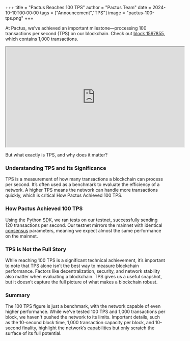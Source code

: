 +++
title = "Pactus Reaches 100 TPS"
author = "Pactus Team"
date = 2024-10-10T00:00:00
tags = ["Announcement","TPS"]
image = "pactus-100-tps.png"
+++

At Pactus, we’ve achieved an important milestone—processing 100 transactions per second (TPS) on our blockchain.
Check out [block 1597855](https://phoenix.pacviewer.com/block/1597855), which contains 1,000 transactions.

<iframe width="560" height="315" src="https://www.youtube.com/embed/Xh19Im7axvQ?si=JIMRXYWlKiWV9-2M"
title="YouTube video player"
allow="accelerometer; autoplay; clipboard-write; encrypted-media; gyroscope; picture-in-picture; web-share"
referrerpolicy="strict-origin-when-cross-origin" allowfullscreen></iframe>

But what exactly is TPS, and why does it matter?

### Understanding TPS and Its Significance

TPS is a measurement of how many transactions a blockchain can process per second. It’s often used as a benchmark
to evaluate the efficiency of a network. A higher TPS means the network can handle more transactions quickly,
which is critical How Pactus Achieved 100 TPS.

### How Pactus Achieved 100 TPS

Using the Python [SDK](https://github.com/pactus-project/python-sdk), we ran tests on our testnet, successfully
sending 120 transactions per second. Our testnet mirrors the mainnet with identical
[consensus](https://docs.pactus.org/protocol/consensus/) parameters, meaning we expect almost the same
performance on the mainnet.

### TPS is Not the Full Story

While reaching 100 TPS is a significant technical achievement, it’s important to note that TPS alone isn’t the
best way to measure blockchain performance. Factors like decentralization, security, and network stability also
matter when evaluating a blockchain. TPS gives us a useful snapshot, but it doesn’t capture the full picture
of what makes a blockchain robust.

### Summary

The 100 TPS figure is just a benchmark, with the network capable of even higher performance. While we've tested
100 TPS and 1,000 transactions per block, we haven't pushed the network to its limits. Important details, such
as the 10-second block time, 1,000 transaction capacity per block, and 10-second finality, highlight the
network’s capabilities but only scratch the surface of its full potential.
